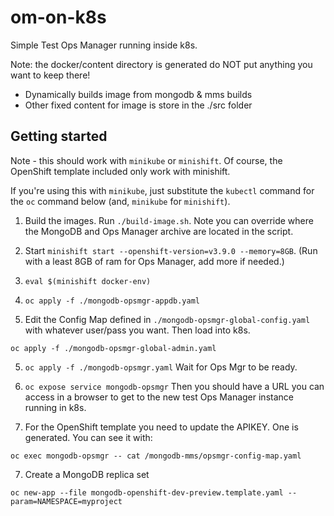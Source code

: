 om-on-k8s
=========


Simple Test Ops Manager running inside k8s.

Note: the docker/content directory is generated
do NOT put anything you want to keep there!

- Dynamically builds image from mongodb & mms builds
- Other fixed content for image is store in the ./src folder

Getting started
---------------

Note - this should work with `minikube` or `minishift`. Of course,
the OpenShift template included only work with minishift.

If you're using this with `minikube`, just substitute the `kubectl`
command for the `oc` command below (and, `minikube` for `minishift`).
1. Build the images. Run `./build-image.sh`. Note you can override
where the MongoDB and Ops Manager archive are located in the script.

2. Start `minishift start --openshift-version=v3.9.0 --memory=8GB`. 
(Run with a least 8GB of ram for Ops Manager, add more if needed.)

3. `eval $(minishift docker-env)`

4. `oc apply -f ./mongodb-opsmgr-appdb.yaml`

5. Edit the Config Map defined in `./mongodb-opsmgr-global-config.yaml`
with whatever user/pass you want. Then load into k8s.

```
oc apply -f ./mongodb-opsmgr-global-admin.yaml
```

5. `oc apply -f ./mongodb-opsmgr.yaml`
Wait for Ops Mgr to be ready.

6. `oc expose service mongodb-opsmgr` 
Then you should have a URL you can access in a browser to get 
to the new test Ops Manager instance running in k8s.

6. For the OpenShift template you need to update the APIKEY. One
is generated. You can see it with:

```
oc exec mongodb-opsmgr -- cat /mongodb-mms/opsmgr-config-map.yaml
```

7. Create a MongoDB replica set

```
oc new-app --file mongodb-openshift-dev-preview.template.yaml --param=NAMESPACE=myproject
```


